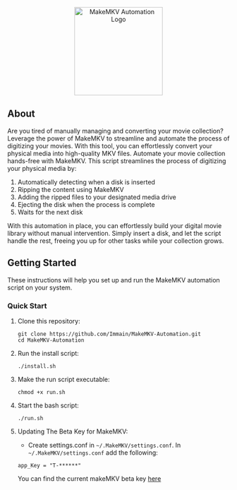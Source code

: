 <p align="center">
  <img src="https://cdn.icon-icons.com/icons2/1381/PNG/512/makemkv_94419.png" alt="MakeMKV Automation Logo" width="200">
</p>

## About <a name = "about"></a>

Are you tired of manually managing and converting your movie collection? Leverage the power of MakeMKV to streamline and automate the process of digitizing your movies. With this tool, you can effortlessly convert your physical media into high-quality MKV files. Automate your movie collection hands-free with MakeMKV. This script streamlines the process of digitizing your physical media by:

1. Automatically detecting when a disk is inserted
2. Ripping the content using MakeMKV
3. Adding the ripped files to your designated media drive
4. Ejecting the disk when the process is complete
5. Waits for the next disk

With this automation in place, you can effortlessly build your digital movie library without manual intervention. Simply insert a disk, and let the script handle the rest, freeing you up for other tasks while your collection grows.

## Getting Started <a name = "getting_started"></a>

These instructions will help you set up and run the MakeMKV automation script on your system.

### Quick Start

1. Clone this repository:
   ```
   git clone https://github.com/Immain/MakeMKV-Automation.git
   cd MakeMKV-Automation
   ```

2. Run the install script:
   ```
   ./install.sh
   ```

3. Make the run script executable:
   ```
   chmod +x run.sh
   ```

4. Start the bash script:
   ```
   ./run.sh
   ```

5. Updating The Beta Key for MakeMKV:
   - Create settings.conf in ```~/.MakeMKV/settings.conf```. In ```~/.MakeMKV/settings.conf``` add the following:
   
   ```
   app_Key = "T-******"
   ```
   You can find the current makeMKV beta key [here](https://mysolutions.tech/makemkv-beta-key/)
